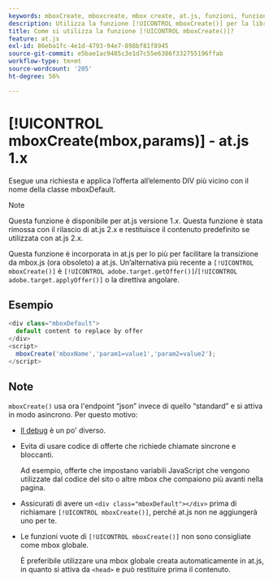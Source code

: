 ```yaml
---
keywords: mboxCreate, mboxcreate, mbox create, at.js, funzioni, funzione
description: Utilizza la funzione [!UICONTROL mboxCreate()] per la libreria JavaScript at.js  [!DNL Adobe Target]  per applicare le offerte all'elemento DIV più vicino con il nome della classe mboxDefault. (at.js 1.x)
title: Come si utilizza la funzione [!UICONTROL mboxCreate()]?
feature: at.js
exl-id: 86eba1fc-4e1d-4793-94e7-898bf81f8945
source-git-commit: e5bae1ac9485c3e1d7c55e6386f332755196ffab
workflow-type: tm+mt
source-wordcount: '205'
ht-degree: 56%

---
```


# [!UICONTROL mboxCreate(mbox,params)] - at.js 1.x

Esegue una richiesta e applica l’offerta all’elemento DIV più vicino con il nome della classe mboxDefault.

>[!NOTE]
>
>Questa funzione è disponibile per at.js versione 1.*x*. Questa funzione è stata rimossa con il rilascio di at.js 2.x e restituisce il contenuto predefinito se utilizzata con at.js 2.x.

Questa funzione è incorporata in at.js per lo più per facilitare la transizione da mbox.js (ora obsoleto) a at.js. Un’alternativa più recente a `[!UICONTROL mboxCreate()]` è `[!UICONTROL adobe.target.getOffer()]`/`[!UICONTROL adobe.target.applyOffer()]` o la direttiva angolare.

## Esempio

```javascript {line-numbers="true"}
<div class="mboxDefault"> 
  default content to replace by offer 
</div> 
<script> 
  mboxCreate('mboxName','param1=value1','param2=value2'); 
</script>
```

## Note

`mboxCreate()` usa ora l&#39;endpoint “json” invece di quello “standard” e si attiva in modo asincrono. Per questo motivo:

* [Il debug](/help/dev/implement/client-side/target-debugging-atjs/target-debugging-atjs.md) è un po&#39; diverso.
* Evita di usare codice di offerte che richiede chiamate sincrone e bloccanti.

  Ad esempio, offerte che impostano variabili JavaScript che vengono utilizzate dal codice del sito o altre mbox che compaiono più avanti nella pagina.

* Assicurati di avere un `<div class="mboxDefault"></div>` prima di richiamare `[!UICONTROL mboxCreate()]`, perché at.js non ne aggiungerà uno per te.

* Le funzioni vuote di `[!UICONTROL mboxCreate()]` non sono consigliate come mbox globale.

  È preferibile utilizzare una mbox globale creata automaticamente in at.js, in quanto si attiva da `<head>` e può restituire prima il contenuto.
